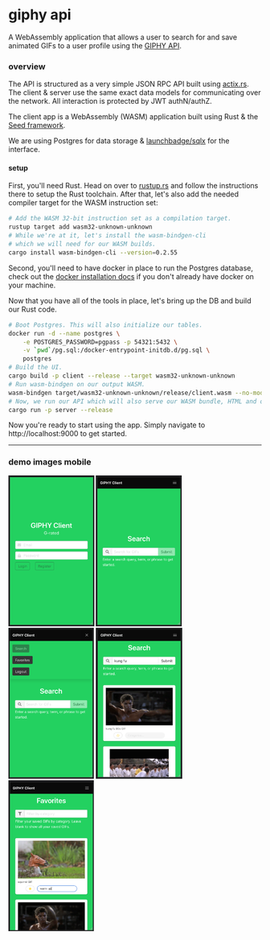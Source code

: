 giphy api
=========
A WebAssembly application that allows a user to search for and save animated GIFs to a user profile using the [GIPHY API](https://developers.giphy.com/docs/).

### overview
The API is structured as a very simple JSON RPC API built using [actix.rs](https://actix.rs/). The client & server use the same exact data models for communicating over the network. All interaction is protected by JWT authN/authZ.

The client app is a WebAssembly (WASM) application built using Rust & the [Seed framework](https://seed-rs.org).

We are using Postgres for data storage & [launchbadge/sqlx](https://github.com/launchbadge/sqlx) for the interface.

#### setup
First, you'll need Rust. Head on over to [rustup.rs](https://rustup.rs/) and follow the instructions there to setup the Rust toolchain. After that, let's also add the needed compiler target for the WASM instruction set:

```bash
# Add the WASM 32-bit instruction set as a compilation target.
rustup target add wasm32-unknown-unknown
# While we're at it, let's install the wasm-bindgen-cli
# which we will need for our WASM builds.
cargo install wasm-bindgen-cli --version=0.2.55
```

Second, you'll need to have docker in place to run the Postgres database, check out the [docker installation docs](https://docs.docker.com/get-docker/) if you don't already have docker on your machine.

Now that you have all of the tools in place, let's bring up the DB and build our Rust code.
```bash
# Boot Postgres. This will also initialize our tables.
docker run -d --name postgres \
    -e POSTGRES_PASSWORD=pgpass -p 54321:5432 \
    -v `pwd`/pg.sql:/docker-entrypoint-initdb.d/pg.sql \
    postgres
# Build the UI.
cargo build -p client --release --target wasm32-unknown-unknown
# Run wasm-bindgen on our output WASM.
wasm-bindgen target/wasm32-unknown-unknown/release/client.wasm --no-modules --out-dir ./static
# Now, we run our API which will also serve our WASM bundle, HTML and other assets.
cargo run -p server --release
```
Now you're ready to start using the app. Simply navigate to http://localhost:9000 to get started.

----

### demo images mobile
<p>
    <img height="300px" src="./book/images/0-login.png"/>
    <img height="300px" src="./book/images/1-search.png"/>
    <img height="300px" src="./book/images/2-navbar.png"/>
    <img height="300px" src="./book/images/3-search-results.png"/>
    <img height="300px" src="./book/images/4-favorites-and-categorization.png"/>
</p>
